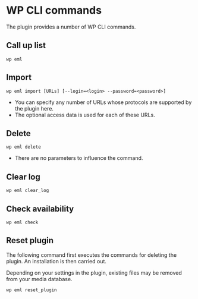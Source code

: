 # WP CLI commands

The plugin provides a number of WP CLI commands.

## Call up list

`wp eml`

## Import

`wp eml import [URLs] [--login=<login> --password=<password>]`

* You can specify any number of URLs whose protocols are supported by the plugin here.
* The optional access data is used for each of these URLs.

## Delete

`wp eml delete`

* There are no parameters to influence the command.

## Clear log

`wp eml clear_log`

## Check availability

`wp eml check`

## Reset plugin

The following command first executes the commands for deleting the plugin. An installation is then carried out.

Depending on your settings in the plugin, existing files may be removed from your media database.

`wp eml reset_plugin`
